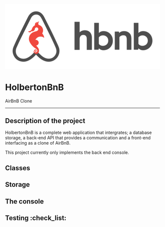 <p align="center">
  <img src="img/front.png" alt="HolbertonBnB logo">
</p>

<h1 align="centre">HolbertonBnB</h1>
<p align="centre">AirBnB Clone</p>

---
## Description of the project

HolbertonBnB is a complete web application that intergrates; a database storage, a back-end API that provides a communication and a front-end interfacing as a clone of AirBnB.

This project currently only implements the back end console.

## Classes

## Storage

## The console

## Testing :check_list: